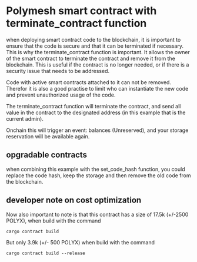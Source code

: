 # Polymesh smart contract with terminate_contract function

when deploying smart contract code to the blockchain, it is important to ensure that the code is secure and that it can be terminated if necessary. 
This is why the terminate_contract function is important. It allows the owner of the smart contract to terminate the contract and remove it from the blockchain. 
This is useful if the contract is no longer needed, or if there is a security issue that needs to be addressed.

Code with active smart contracts attached to it can not be removed.
Therefor it is also a good practise to limit who can instantiate the new code and prevent unauthorized usage of the code.

The terminate_contract function will terminate the contract, and send all value in the contract to the designated address (in this example that is the current admin).

Onchain this will trigger an event: balances (Unreserved), and your storage reservation will be available again.

## opgradable contracts

when combining this example with the set_code_hash function, you could replace the code hash, keep the storage and then remove the old code from the blockchain.

## developer note on cost optimization

Now also important to note is that this contract has a size of 17.5k (+/-2500 POLYX), when build with the command

```
cargo contract build
```

But only 3.9k (+/- 500 POLYX) when build with the command

```
cargo contract build --release
```
